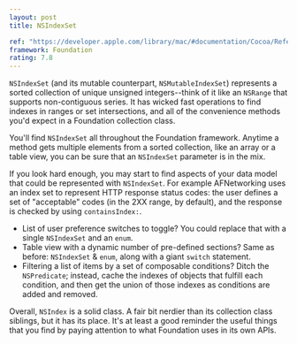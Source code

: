 ```yaml
---
layout: post
title: NSIndexSet

ref: "https://developer.apple.com/library/mac/#documentation/Cocoa/Reference/Foundation/Classes/NSSet_Class/Reference/Reference.html"
framework: Foundation
rating: 7.8
---
```


`NSIndexSet` (and its mutable counterpart, `NSMutableIndexSet`) represents a sorted collection of unique unsigned integers--think of it like an `NSRange` that supports non-contiguous series. It has wicked fast operations to find indexes in ranges or set intersections, and all of the convenience methods you'd expect in a Foundation collection class.

You'll find `NSIndexSet` all throughout the Foundation framework. Anytime a method gets multiple elements from a sorted collection, like an array or a table view, you can be sure that an `NSIndexSet` parameter is in the mix.

If you look hard enough, you may start to find aspects of your data model that could be represented with `NSIndexSet`. For example AFNetworking uses an index set to represent HTTP response status codes: the user defines a set of "acceptable" codes (in the 2XX range, by default), and the response is checked by using `containsIndex:`.

- List of user preference switches to toggle? You could replace that with a single `NSIndexSet` and an `enum`.
- Table view with a dynamic number of pre-defined sections? Same as before: `NSIndexSet` & `enum`, along with a giant `switch` statement.
- Filtering a list of items by a set of composable conditions? Ditch the `NSPredicate`; instead, cache the indexes of objects that fulfill each condition, and then get the union of those indexes as conditions are added and removed.

Overall, `NSIndex` is a solid class. A fair bit nerdier than its collection class siblings, but it has its place. It's at least a good reminder the useful things that you find by paying attention to what Foundation uses in its own APIs.
